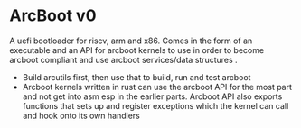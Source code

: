 # ArcBoot v0

A uefi bootloader for riscv, arm and x86. Comes in the form of an executable and an API for arcboot kernels to use in order to become arcboot compliant and use arcboot services/data structures .

- Build arcutils first, then use that to build, run and test arcboot
- Arcboot kernels written in rust can use the arcboot API for the most part and not get into asm esp in the earlier parts. Arcboot API also exports functions that sets up and register exceptions which the kernel can call and hook onto its own handlers

